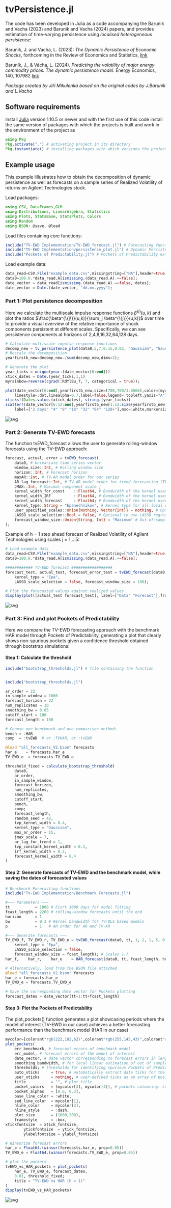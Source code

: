 # tvPersistence.jl

The code has been developed in Julia as a code accompanying the Barunik and Vacha (2023) and Barunik and Vacha (2024) papers, and provides estimation of time-varying persistence using *localised heterogeneous persistence*:

Baruník, J. and Vacha, L. (2023): *The Dynamic Persistence of Economic Shocks*, forthcoming in the Review of Economics and Statistics,  [link](https://ideas.repec.org/p/arx/papers/2306.01511.html)

Baruník, J., & Vácha, L. (2024). *Predicting the volatility of major energy commodity prices: The dynamic persistence model*. Energy Economics, 140, 107982 [link](https://doi.org/10.1016/j.eneco.2024.107982)

*Package created by Jiří Mikulenka based on the original codes by J.Barunik and L.Vacha*

## Software requirements

Install [Julia](http://julialang.org/) version 1.10.5 or newer and with the first use of this code install the same version of packages with which the projects is built and work in the environment of the project as

```julia
using Pkg
Pkg.activate(".") # activating project in its directory
Pkg.instantiate() # installing packages with which versions the project is built
```

## Example usage

This example iillustrates how to obtain the decomposition of dynamic persistence as well as forecasts on a sample series of Realized Volatility of returns on Agilent Technologies stock.

Load packages:

```julia
using CSV, DataFrames,GLM
using Distributions, LinearAlgebra, Statistics
using Plots, StatsBase, StatsPlots, Colors
using Random
using BSON: @save, @load
```

Load files containing core functions:

```julia
include("TV-EWD Implementation/TV-EWD_forecast.jl") # Forecasting function
include("TV-EWD Implementation/persistence_plot.jl") # Dynamic Persistence decomposition plots
include("Pockets of Predictability.jl") # Pockets of Predictability extraction and plots
```

Load example data:

```julia
data_read=CSV.File("example_data.csv",missingstring=["NA"],header=true) |> DataFrame;
data0=100.0.*data_read.A[ismissing.(data_read.A).==false];
date_vector = data_read[ismissing.(data_read.A).==false,:dates];
date_vector = Date.(date_vector, "dd.mm.yyyy");
```

### Part 1: Plot persistence decomposition
Here we calculate the multiscale impulse response functions $\beta^{\{j\}}(u,k)$ and plot the ratios $\frac{\beta^{\{j\}}(u,k)}{\sum_j \beta^{\{j\}}(u,k)}$ over time to provide a visual overview of the relative importance of shock components persistent at different scales. Specifically, we can see persistence components at horizons of 2,4,8,16,32,64,128 days.
```julia
# Calculate multiscale impulse response functions
decomp_new = tv_persistence_plot(data0,5,7,0.15,0.02, "Gaussian", "Gaussian");
# Rescale the decomposition
yearfirstb_new=decomp_new./sum(decomp_new,dims=2);

# Generate the plot
year_ticks = unique(year.(date_vector[6:end]))
xtick_dates = Date.(year_ticks,1,1)
myrainbow=reverse(cgrad(:RdYlBu_7, 7, categorical = true));

plot(date_vector[6:end],yearfirstb_new,size=(700,700/1.6666),color=[myrainbow[1] myrainbow[2] myrainbow[3] cgrad(:grayC, 7, categorical = true)[2] myrainbow[5] myrainbow[6] myrainbow[7]],frame=:box,
    linestyle=:dot,linealpha=0.7,label=false,legend=:topleft,yaxis="A") 
xticks!(Dates.value.(xtick_dates), string.(year_ticks))
scatter!(date_vector[6:12:end],yearfirstb_new[1:12:size(yearfirstb_new,1),:],color=[myrainbow[1] myrainbow[2] myrainbow[3] cgrad(:grayC, 7, categorical = true)[2] myrainbow[5] myrainbow[6] myrainbow[7]],
    label=["2 days" "4" "8" "16" "32" "64" "128+"],msc=:white,markersize=3,markershape=[:circle :diamond :utriangle :+ :x :heptagon :dtriangle])
```

![svg](/readme_files/Persistence_plot_example.svg)

### Part 2: Generate TV-EWD forecasts
The function tvEWD_forecast allows the user to generate rolling-window forecasts using the TV-EWD approach:

```julia
forecast, actual, error = tvEWD_forecast(
    data0, # Univariate time series vector
    window_size::Int, # Rolling window size 
    horizon::Int, # Forecast horizon
    maxAR::Int, # TV-AR model order for our series
    AR_lag_forecast::Int, # TV-AR model order for trend forecasting (TV-AR(1) in the original paper)
    JMAX::Int, # Maximal component scale j
    kernel_width_for_const    ::Float64, # Bandwidth of the kernel used for the trend estimation
    kernel_width_IRF          ::Float64, # Bandwidth of the kernel used for the TVP IRF estimation
    kernel_width_forecast     ::Float64; # Bandwidth of the kernel used for forecasting of the constant
    kernel_type::String = "Epanechnikov", # Kernel type for all local estimations
    user_specified_scales::Union{Nothing, Vector{Int}} = nothing, # Optional user-specified scales in ascending order
    LASSO_scale_selection::Bool = false, # Optional to use LASSO regression for automatic scale selection
    forecast_window_size::Union{String, Int} = "Maximum" # Out-of-sample size, set to maximal length by default
);
```

Example of h = 1 step ahead forecast of Realized Volatility of Agilent Technologies using scales j = 1,...5:

```julia
# Load example data
data_read=CSV.File("example_data.csv",missingstring=["NA"],header=true) |> DataFrame;
data0=100.0.*data_read.A[ismissing.(data_read.A).==false];

############ TV-EWD forecast ##################
forecast_test, actual_test, forecast_error_test = tvEWD_forecast(data0, 1000, 1, 2, 1, 5, 0.05, 0.2, 0.5, 
    kernel_type = "Epa",
    LASSO_scale_selection = false, forecast_window_size = 100);
```

```julia
# Plot the forecasted values against realized values
display(plot([actual_test forecast_test], label=["Data" "Forecast"],frame=:box))
```

![svg](/readme_files/TV-EWD_forecast_example.svg)

### Part 3: Find and plot Pockets of Predictability
Here we compare the TV-EWD forecasting approach with the benchmark HAR model through Pockets of Predictability, generating a plot that clearly shows non-spurious pockets given a confidence threshold obtained through bootstrap simulations:

#### Step 1: Calculate the threshold
```julia
include("bootstrap_thresholds.jl") # file containing the function


include("bootstrap_thresholds.jl")

ar_order = 22
in_sample_window = 1000
forecast_horizon = 22
num_replicates = 30
smoothing_bw = 0.05
cutoff_start = 100
forecast_length = 100

# Choose one benchmark and one comparison method:
bench = :HAR
comp  = :tvEWD  # or :TVHAR, or :tvEWD

@load "all_forecasts_V2.bson" forecasts
har_e    = forecasts.har_e
TV_EWD_e  = forecasts.TV_EWD_e

threshold_fixed = calculate_bootstrap_threshold(
    data0,
    ar_order,
    in_sample_window,
    forecast_horizon,
    num_replicates,
    smoothing_bw,
    cutoff_start,
    bench,
    comp;
    forecast_length,
    random_seed = 42,
    tvp_kernel_width = 0.4,
    kernel_type = "Gaussian",
    max_ar_order = 15,
    jmax_scale = 7,
    ar_lag_for_trend = 1,
    tvp_constant_kernel_width = 0.1,
    irf_kernel_width = 0.2,
    forecast_kernel_width = 0.4
)
```

#### Step 2: Generate forecasts of TV-EWD and the benchmark model, while saving the dates of forecasted values

```julia
# Benchmark Forecasting functions
include("TV-EWD Implementation/Benchmark Forecasts.jl")

#––– Parameters –––
tt           = 1000 # Fisrt 1000 days for model fitting
fcast_length = 2280 # rolling-window forecasts until the end
horizon      = 1
bw           = 0.3 # Kernel bandwidth for TV-OLS based models
p            = 1   # AR order for AR and TV‐AR

#––– Generate forecasts –––
TV_EWD_f, TV_EWD_r, TV_EWD_e = tvEWD_forecast(data0, tt, 1, 2, 1, 5, 0.05, 0.2, 0.5, 
    kernel_type = "Epa",
    LASSO_scale_selection = false,
    forecast_window_size = fcast_length); # Scales 1-7
har_f,    har_r,    har_e    = HAR_forecast(data0, tt, fcast_length, horizon);

# Alternatively, load from the BSON file attached
@load "all_forecasts_V2.bson" forecasts
har_e = forecasts.har_e
TV_EWD_e = forecasts.TV_EWD_e

# Save the corresponding date vector for Pockets plotting
forecast_dates = date_vector[tt+1:tt+fcast_length]
```

#### Step 3: Plot the Pockets of Predictability
The plot_pockets() function generates a plot showcasing periods where the model of interest (TV-EWD in our case) achieves a better forecasting performance than the benchmark model (HAR in our case)

```julia
mycolor=[colorant"rgb(222,102,62)",colorant"rgb(255,145,43)",colorant"rgb(76,144,186)",colorant"rgb(43,194,194)",colorant"rgb(244,184,17)"]
plot_pockets(
    err_benchmark, # forecast errors of benchmark model
    err_model, # forecast errors of the model of interest
    date_vector, # date vector corresponding to forecast errors in length
    smoothing_bandwidth, # for local linear estimation of out of sample SED
    thresholds; # thresholds for identifying spurious Pockets of Predictability contained in an array. By default, 0.0 is included as well
    auto_xticks     = true, # automatically extract date ticks for the plot
    user_xticks     = nothing, # user-defined ticks as an array of positions in the error vector
    title           = "", # plot title
    pocket_colors   = [mycolor[3], mycolor[4]], # pockets colouring. Length of this array needs to coincide with length of "thresholds"
    pocket_alphas   = [0.6, 0.3],
    base_line_color = :white,
    sed_line_color  = mycolor[1],
    hline_color     = mycolor[3],
    hline_style     = :dash,
    plot_size       = (1000,200),
    framestyle      = :box,
xtickfontsize  = xtick_fontsize,
        ytickfontsize  = ytick_fontsize,
        ylabelfontsize = ylabel_fontsize)
```

```julia
# Winsorize forecast errors
har_e = Float64.(winsor(forecasts.har_e, prop=0.05))
TV_EWD_e = Float64.(winsor(forecasts.TV_EWD_e, prop=0.05))

# plot the pockets
tvEWD_vs_HAR_pockets = plot_pockets(
    har_e, TV_EWD_e, forecast_dates,
    0.01, threshold_fixed;
    title = "TV-EWD vs HAR (h = 1)"
)
display(tvEWD_vs_HAR_pockets)
```

![svg](/readme_files/pockets_of_predictability_example.svg)
